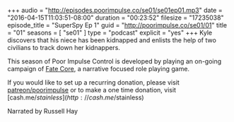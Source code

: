+++
audio = "http://episodes.poorimpulse.co/se01/se01ep01.mp3"
date = "2016-04-15T11:03:51-08:00"
duration = "00:23:52"
filesize = "17235038"
episode_title = "SuperSpy Ep 1"
guid = "http://poorimpulse.co/se01/01"
title = "01"
seasons = [ "se01" ]
type = "podcast"
explicit = "yes"
+++
Kyle discovers that his niece has been kidnapped and enlists the help
of two civilians to track down her kidnappers. 
<!-- more -->
This season of Poor Impulse Control is developed by playing an on-going
campaign of [Fate Core](http://www.evilhat.com/home/fate-core/), a
narrative focused role playing game.
 
If you would like to set up a recurring donation, please
visit [patreon/poorimpulse](http://patreon.com/poorimpulse) or to make a
one time donation, visit [cash.me/$stainless](http://cash.me/$stainless)

Narrated by Russell Hay
